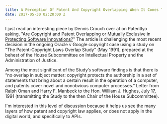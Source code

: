 ```yaml
---
title: A Perception Of Patent And Copyright Overlapping When It Comes To APIs
date: 2017-05-30 02:20:00 Z
---
```


I just read an interesting piece by Dennis Crouch over at on Patentlyo asking, "[Are Copyright and Patent Overlapping or Mutually Exclusive in Protecting Software Innovations?](https://patentlyo.com/patent/2017/05/overlapping-protecting-innovations.html)" The article is challenging the most recent decision in the ongoing Oracle v Google copyright case using a study on "The Patent-Copyright Laws Overlap Study" (May 1991), prepared at the behest of the House Subcommittee on Intellectual Property and the Administration of Justice.

Among the most significant of the Study’s software findings is that there is “no overlap in subject matter: copyright protects the authorship in a set of statements that bring about a certain result in the operation of a computer, and patents cover novel and nonobvious computer processes.” Letter from Ralph Oman and Harry F. Manbeck to the Hon. William J. Hughes, July 17, 1991 (transmitting the Study to the then Chair of the House Subcommittee).

I'm interested in this level of discussion because it helps us see the many layers of how patent and copyright law applies, or does not apply in the digital world, and specifically to APIs. 